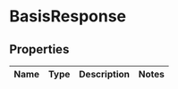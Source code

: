 

# BasisResponse


## Properties

| Name | Type | Description | Notes |
|------------ | ------------- | ------------- | -------------|



